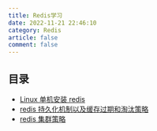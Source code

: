 ```yaml
---
title: Redis学习
date: 2022-11-21 22:46:10
category: Redis
article: false
comment: false
---
```


## 目录

-   [Linux 单机安装 redis](linux-single-install-redis.md)
-   [redis 持久化机制以及缓存过期和淘汰策略](persistence-and-lrfu.md)
-   [redis 集群策略](redis-cluster-stra.md)
